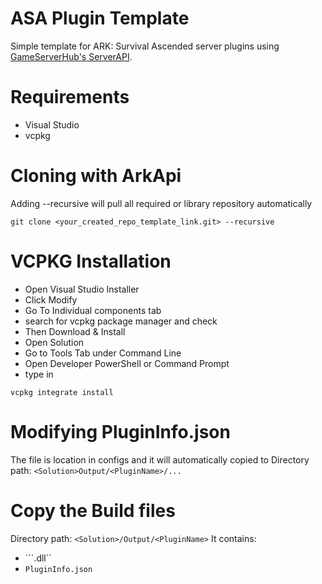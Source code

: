 # ASA Plugin Template
Simple template for ARK: Survival Ascended server plugins using [GameServerHub's ServerAPI](https://github.com/ServersHub/ServerAPI).


# Requirements
- Visual Studio
- vcpkg

# Cloning with ArkApi
Adding --recursive will pull all required or library repository automatically
```
git clone <your_created_repo_template_link.git> --recursive
```

# VCPKG Installation
- Open Visual Studio Installer
- Click Modify
- Go To Individual components tab
- search for vcpkg package manager and check
- Then Download & Install
- Open Solution
- Go to Tools Tab under Command Line
- Open Developer PowerShell or Command Prompt
- type in
```
vcpkg integrate install
```
# Modifying PluginInfo.json
The file is location in configs and it will automatically copied to
Directory path: ```<Solution>Output/<PluginName>/...```


# Copy the Build files
Directory path: ```<Solution>/Output/<PluginName>```
It contains:
- ```<PluginName>.dll``
- ```PluginInfo.json```